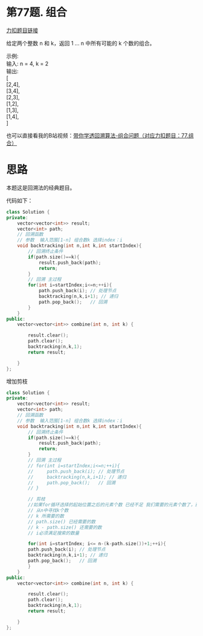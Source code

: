 

# 第77题. 组合

[力扣题目链接](https://leetcode-cn.com/problems/combinations/ )

给定两个整数 n 和 k，返回 1 ... n 中所有可能的 k 个数的组合。   

示例:    
输入: n = 4, k = 2   
输出:   
[   
  [2,4],   
  [3,4],   
  [2,3],   
  [1,2],   
  [1,3],  
  [1,4],  
]  

也可以直接看我的B站视频：[带你学透回溯算法-组合问题（对应力扣题目：77.组合）](https://www.bilibili.com/video/BV1ti4y1L7cv#reply3733925949)

# 思路 


本题这是回溯法的经典题目。

代码如下：
```CPP
class Solution {
private:
    vector<vector<int>> result;
    vector<int> path;
    // 回溯函数 
    // 参数  输入范围[1-n] 组合数k 选择index：i
    void backtracking(int n,int k,int startIndex){
        // 回溯终止条件
        if(path.size()==k){
            result.push_back(path);
            return;
        }
        // 回溯 主过程
        for(int i=startIndex;i<=n;++i){
            path.push_back(i); // 处理节点
            backtracking(n,k,i+1); // 递归
            path.pop_back();   // 回溯
        }
    }
public:
    vector<vector<int>> combine(int n, int k) {

        result.clear();
        path.clear();
        backtracking(n,k,1);
        return result;

    }
};
```

增加剪枝
```CPP
class Solution {
private:
    vector<vector<int>> result;
    vector<int> path;
    // 回溯函数 
    // 参数  输入范围[1-n] 组合数k 选择index：i
    void backtracking(int n,int k,int startIndex){
        // 回溯终止条件
        if(path.size()==k){
            result.push_back(path);
            return;
        }
        // 回溯 主过程
        // for(int i=startIndex;i<=n;++i){
        //     path.push_back(i); // 处理节点
        //     backtracking(n,k,i+1); // 递归
        //     path.pop_back();   // 回溯
        // }

        // 剪枝
        //如果for循环选择的起始位置之后的元素个数 已经不足 我们需要的元素个数了，那么就没有必要搜索了。
        // 从n中寻找k个数 
        // k 所需要的数
        // path.size() 已经需要的数
        // k - path.size() 还需要的数
        // i必须满足搜索的数量

        for(int i=startIndex; i<= n-(k-path.size())+1;++i){
        path.push_back(i); // 处理节点
        backtracking(n,k,i+1); // 递归
        path.pop_back();   // 回溯
        }
    }
public:
    vector<vector<int>> combine(int n, int k) {

        result.clear();
        path.clear();
        backtracking(n,k,1);
        return result;

    }
};
```
